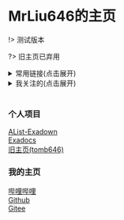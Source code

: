 # MrLiu646的主页

!> 测试版本  

?> 旧主页已弃用  

<details>
<summary>常用链接(点击展开)</summary>  

### 常用网站

[百度](https://www.baidu.com)  
[百度翻译](https://fanyi.baidu.com)  
[必应](https://cn.bing.com)  

[哔哩哔哩](https://www.bilibili.com)  
[JiJidown](https://client.jijidown.com)  

### 软件镜像站

[清华大学开源软件镜像站](https://mirrors.tuna.tsinghua.edu.cn)  
[北京外国语大学开源软件镜像站](https://mirrors.bfsu.edu.cn)  
[USTC Open Source Software Mirror](https://mirrors.ustc.edu.cn)  
[npmmirror](https://npmmirror.com)  
[UNPKG](https://unpkg.com)  

### 工具

[Docsify](https://docsify.js.org/)  
[AList-v3](https://alist.nn.ci)  
[Github Proxy](https://gh-proxy.com)

### 代码/网页托管

[Github](https://github.com)  
[Gitee](https://gitee.com)
[Netlify](https://netlify.com)  
[Replit](https://replit.com)  

</details>

<details>
<summary>我关注的(点击展开)</summary>

### 东方Project

[THBWiki · 专业性的东方Project维基百科](https:/thwiki.cc)  
[上海爱丽丝幻乐团](https://space.bilibili.com/517717593/)  
[榆木华](https://space.bilibili.com/3663104/)  
[川先僧](https://space.bilibili.com/16544864/)  
[红维流星](https://space.bilibili.com/6675622/)  
[*我关注的*](https://space.bilibili.com/51532949/fans/follow?tagid=522670)  

And more...  

### 超级马里奥兄弟

[超级小桀的日常](https://space.bilibili.com/29440965/)  
[懒懒的白胖呀](https://space.bilibili.com/478082943/)  
[就要灭绿忠](https://space.bilibili.com/68435029/)  
[季小麦](https://space.bilibili.com/526986189/)  
[CHN马里奥制造](https://space.bilibili.com/448183233/)  

[Shiki_Makiro](https://space.bilibili.com/8713367/)  
[火鸡24BA](https://space.bilibili.com/319378233/)  

[*我关注的*](https://space.bilibili.com/51532949/fans/follow?tagid=522672)  

And more... 


</details>
</br>

### 个人项目

[AList-Exadown](https://0.mrl646.repl.co)  
[Exadocs](https://exadocs.netlify.app)  
[旧主页(tomb646)](https://tomb646.netlify.app)  

### 我的主页

[哔哩哔哩](https://space.bilibili.com/51532949)  
[Github](https://github.com/MrL646)  
[Gitee](https://gitee.com/mrliu646)  